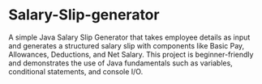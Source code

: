 # Salary-Slip-generator
A simple Java Salary Slip Generator that takes employee details as input and generates a structured salary slip with components like Basic Pay, Allowances, Deductions, and Net Salary. This project is beginner-friendly and demonstrates the use of Java fundamentals such as variables, conditional statements, and console I/O.
